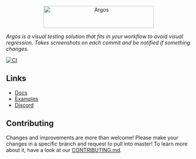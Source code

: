 <p align="center">
  <a href="https://argos-ci.com/?utm_source=github&utm_medium=logo" target="_blank">
    <img src="https://raw.githubusercontent.com/argos-ci/argos/main/resources/logos/logo-github-readme.png" alt="Argos" width="300" height="61">
  </a>
</p>

_Argos is a visual testing solution that fits in your workflow to avoid visual regression. Takes screenshots on each commit and be notified if something changes._

[![CI](https://github.com/argos-ci/argos/actions/workflows/ci.yml/badge.svg)](https://github.com/argos-ci/argos/actions/workflows/ci.yml)

## Links

- [Docs](https://docs.argos-ci.com)
- [Examples](https://github.com/argos-ci/argos/tree/main/examples)
- [Discord](https://discord.gg/WjzGrQGS4A)

## Contributing

Changes and improvements are more than welcome!
Please make your changes in a specific branch and request to pull into master!
To learn more about it, have a look at our [CONTRIBUTING.md](/CONTRIBUTING.md).
